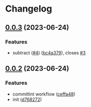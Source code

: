 # Changelog

## [0.0.3](https://github.com/bingxueshuang/rp-testing/compare/v0.0.2...v0.0.3) (2023-06-24)


### Features

* subtract ([#4](https://github.com/bingxueshuang/rp-testing/issues/4)) ([bc4a379](https://github.com/bingxueshuang/rp-testing/commit/bc4a379d4d8565fa7bbfc383f5572052d0b98183)), closes [#3](https://github.com/bingxueshuang/rp-testing/issues/3)

## [0.0.2](https://github.com/bingxueshuang/rp-testing/compare/v0.0.1...v0.0.2) (2023-06-24)


### Features

* commitlint workflow ([ceffa48](https://github.com/bingxueshuang/rp-testing/commit/ceffa486c3ce151b205eed1577fbd0592fdcb0ef))
* init ([d768272](https://github.com/bingxueshuang/rp-testing/commit/d768272fca5af3f83a1a2e619571d2d13094b98f))
